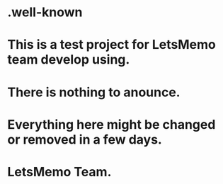 # .well-known
#
# This is a test project for LetsMemo team develop using.
# There is nothing to anounce.
# Everything here might be changed or removed in a few days.
#
# LetsMemo Team.